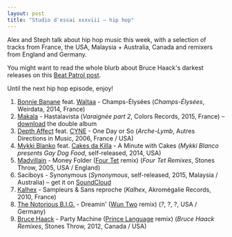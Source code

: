 ```yaml
---
layout: post
title: "Studio d'essai xxxviii – hip hop"
---
```


Alex and Steph talk about hip hop music this week, with a selection of tracks from France, the USA, Malaysia + Australia, Canada and remixers from England and Germany.

You might want to read the whole blurb about Bruce Haack's darkest releases on this [Beat Patrol post](https://beatpatrol.wordpress.com/2008/09/18/bruce-haack-haackula-2008/).

Until the next hip hop episode, enjoy!

1. [Bonnie Banane](http://musicbrainz.org/artist/fbeeac8c-5a26-4d7a-af73-15390fba3c6a) feat. [Waltaa](http://musicbrainz.org/artist/bddfa341-7e41-42b2-b786-f772ed4163ac) - Champs-Élysées (_Champs-Élysées_, Weirdata, 2014, France)
1. [Makala](http://musicbrainz.org/artist/631fbbab-7bc2-48d2-a5ae-9ddc71756806) - Hastalavista (_Varaignée part 2_, Colors Records, 2015, France) – [download](http://www.makala.ch/) the double album
1. [Depth Affect](http://musicbrainz.org/artist/bcff6798-9446-4aae-8a41-698d363e4147) feat. [CYNE](http://musicbrainz.org/artist/807b64cd-585e-4433-95ac-b06842574bfa) - One Day or So (_Arche-Lymb_, Autres Directions in Music, 2006, France / USA)
1. [Mykki Blanko](http://musicbrainz.org/artist/d4fa908d-9513-4d20-a04e-e605282e7a64) feat. [Cakes da Killa](http://musicbrainz.org/artist/5b9f4aeb-48eb-45b4-b231-c5e2a5bd77d5) - A Minute with Cakes (_Mykki Blanco presents Gay Dog Food_, self-released, 2014, USA)
1. [Madvillain](http://musicbrainz.org/artist/4e024037-14b7-4aea-99ad-c6ace63b9620) - Money Folder ([Four Tet](http://musicbrainz.org/artist/3bcff06f-675a-451f-9075-99e8657047e8) remix) (_Four Tet Remixes_, Stones Throw, 2005, USA / England)
1. Saciboys - Synonymous (_Synonymous_, self-released, 2015, Malaysia / Australia) – get it on [SoundCloud](https://soundcloud.com/saciboys/synonymous-prod-saci-1)
1. [Kalhex](http://musicbrainz.org/artist/111ef397-c117-4150-8e7f-e81dbd807f21) - Sampleurs & Sans reproche (_Kalhex_, Akromégalie Records, 2010, France)
1. [The Notorious B.I.G.](http://musicbrainz.org/artist/d5d97b2b-b83b-4976-814a-056d9076c8c3) - Dreamin' ([Wun Two](http://musicbrainz.org/artist/2e5fa0a4-55fb-4781-aae1-59522e677981) remix) (_?_, ?, ?, USA / Germany)
1. [Bruce Haack](http://musicbrainz.org/artist/f9b7f120-3c0d-4ada-bc14-95ad2550e9cf) - Party Machine ([Prince Language](http://musicbrainz.org/artist/383bcece-05ff-431f-a1ec-2aed77a4a2fa) remix) (_Bruce Haack Remixes_, Stones Throw, 2012, Canada / USA)